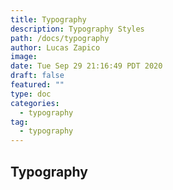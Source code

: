 ```yaml
---
title: Typography
description: Typography Styles
path: /docs/typography
author: Lucas Zapico
image: 
date: Tue Sep 29 21:16:49 PDT 2020
draft: false
featured: ""
type: doc
categories:
  - typography
tag:
  - typography
---
```


## Typography